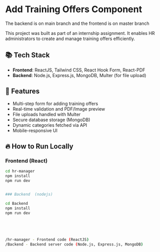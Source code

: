 # Add Training Offers Component


 The backend is on main branch and the frontend is on master branch





 
This project was built as part of an internship assignment. It enables HR administrators to create and manage training offers efficiently.

## 📚 Tech Stack

- **Frontend**: ReactJS, Tailwind CSS, React Hook Form, React-PDF
- **Backend**: Node.js, Express.js, MongoDB, Multer (for file upload)

## 🚀 Features

- Multi-step form for adding training offers
- Real-time validation and PDF/Image preview
- File uploads handled with Multer
- Secure database storage (MongoDB)
- Dynamic categories fetched via API
- Mobile-responsive UI

## 🔥 How to Run Locally

### Frontend (React)

```bash
cd hr-manager
npm install
npm run dev


### Backend  (nodejs)

cd Backend
npm install
npm run dev





/hr-manager - Frontend code (ReactJS)
/Backend - Backend server code (Node.js, Express.js, MongoDB)